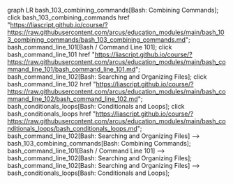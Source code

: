 graph LR
bash_103_combining_commands[Bash: Combining Commands];
click bash_103_combining_commands href "https://liascript.github.io/course/?https://raw.githubusercontent.com/arcus/education_modules/main/bash_103_combining_commands/bash_103_combining_commands.md";
bash_command_line_101[Bash / Command Line 101];
click bash_command_line_101 href "https://liascript.github.io/course/?https://raw.githubusercontent.com/arcus/education_modules/main/bash_command_line_101/bash_command_line_101.md";
bash_command_line_102[Bash: Searching and Organizing Files];
click bash_command_line_102 href "https://liascript.github.io/course/?https://raw.githubusercontent.com/arcus/education_modules/main/bash_command_line_102/bash_command_line_102.md";
bash_conditionals_loops[Bash: Conditionals and Loops];
click bash_conditionals_loops href "https://liascript.github.io/course/?https://raw.githubusercontent.com/arcus/education_modules/main/bash_conditionals_loops/bash_conditionals_loops.md";
bash_command_line_102[Bash: Searching and Organizing Files] --> bash_103_combining_commands[Bash: Combining Commands];
bash_command_line_101[Bash / Command Line 101] --> bash_command_line_102[Bash: Searching and Organizing Files];
bash_command_line_102[Bash: Searching and Organizing Files] --> bash_conditionals_loops[Bash: Conditionals and Loops];
